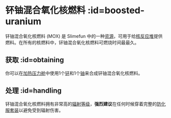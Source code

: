 # 钚铀混合氧化核燃料 :id=boosted-uranium

钚铀混合氧化核燃料 (MOX) 是 Slimefun 中的一种[资源](/Resources)，可用于给[核反应堆](/Reactors)提供燃料。在所有的核燃料中，钚铀混合氧化核燃料可燃烧时间最最久。

## 获取 :id=obtaining

你可以在[加热压力舱](/Heated-Pressure-Chamber)中使用1个[钚](/Plutonium)和1个[铀](/Uranium)来合成钚铀混合氧化核燃料。

## 处理 :id=handling

钚铀混合氧化核燃料拥有非常高的[辐射等级](/Radiation)，**强烈建议**在任何时候穿着完整的[防化服套装](/Armor#hazmat-suit)以避免受到辐射伤害。
